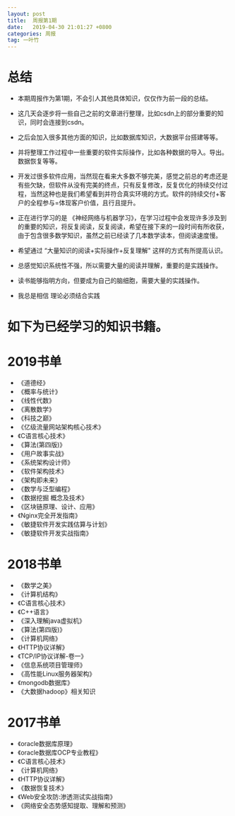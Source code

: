 ```yaml
---
layout: post
title:  周报第1期
date:   2019-04-30 21:01:27 +0800
categories: 周报
tag: 一叶竹
---
```


总结
====================================
+  本期周报作为第1期，不会引人其他具体知识，仅仅作为前一段的总结。

+  这几天会逐步将一些自己之前的文章进行整理，比如csdn上的部分重要的知识，同时会连接到csdn。

+  之后会加入很多其他方面的知识，比如数据库知识，大数据平台搭建等等。

+  并将整理工作过程中一些重要的软件实际操作，比如各种数据的导入。导出。数据恢复等等。
+  开发过很多软件应用，当然现在看来大多数不够完美，感觉之前总的考虑还是有些欠缺，但软件从没有完美的终点，只有反复修改，反复优化的持续交付过程，当然这种也是我们希望看到并符合真实环境的方式。软件的持续交付+客户的全程参与=体现客户价值，且行且提升。
+  正在进行学习的是 《神经网络与机器学习》，在学习过程中会发现许多涉及到的重要的知识，将反复阅读，反复阅读，希望在接下来的一段时间有所收获，由于包含很多数学知识，虽然之前已经读了几本数学读本，但阅读速度慢。
+  希望通过 “大量知识的阅读+实际操作+反复理解" 这样的方式有所提高认识。
+  总感觉知识系统性不强，所以需要大量的阅读并理解，重要的是实践操作。
+  读书能够指明方向，但要成为自己的脑细胞，需要大量的实践操作。
+  我总是相信 理论必须结合实践

如下为已经学习的知识书籍。
====================================

2019书单
====================================
+ 《道德经》
+ 《概率与统计》
+ 《线性代数》
+ 《离散数学》
+ 《科技之巅》
+ 《亿级流量网站架构核心技术》
+ 《C语言核心技术》
+ 《算法(第四版)》
+ 《用户故事实战》
+ 《系统架构设计师》
+ 《软件架构技术》
+ 《架构即未来》
+ 《数学与泛型编程》
+ 《数据挖掘 概念及技术》
+ 《区块链原理、设计、应用》
+ 《Nginx完全开发指南》
+ 《敏捷软件开发实践估算与计划》
+ 《敏捷软件开发实战指南》

2018书单
====================================
+ 《数学之美》
+ 《计算机结构》
+ 《C语言核心技术》
+ 《C++语言》
+ 《深入理解java虚拟机》
+ 《算法(第四版)》
+ 《计算机网络》
+ 《HTTP协议详解》
+ 《TCP/IP协议详解-卷一》
+ 《信息系统项目管理师》
+ 《高性能Linux服务器架构》
+ 《mongodb数据库》
+ 《大数据hadoop》相关知识

2017书单
====================================
+ 《oracle数据库原理》
+ 《oracle数据库OCP专业教程》
+ 《C语言核心技术》
+ 《计算机网络》
+ 《HTTP协议详解》
+ 《数据恢复技术》
+ 《Web安全攻防:渗透测试实战指南》
+ 《网络安全态势感知提取、理解和预测》